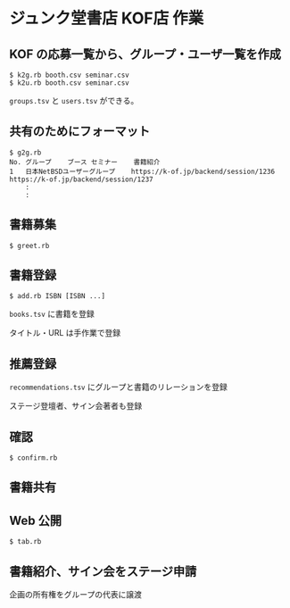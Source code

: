 # ジュンク堂書店 KOF店 作業

## KOF の応募一覧から、グループ・ユーザ一覧を作成

```
$ k2g.rb booth.csv seminar.csv
$ k2u.rb booth.csv seminar.csv
```

`groups.tsv` と `users.tsv` ができる。


## 共有のためにフォーマット

```
$ g2g.rb
No.	グループ	ブース	セミナー	書籍紹介
1	日本NetBSDユーザーグループ	https://k-of.jp/backend/session/1236	https://k-of.jp/backend/session/1237
	:
	:
```


## 書籍募集

```
$ greet.rb
```

## 書籍登録

```
$ add.rb ISBN [ISBN ...]
```

`books.tsv` に書籍を登録

タイトル・URL は手作業で登録

## 推薦登録

`recommendations.tsv` にグループと書籍のリレーションを登録

ステージ登壇者、サイン会著者も登録

## 確認

````
$ confirm.rb
````

## 書籍共有

## Web 公開

```
$ tab.rb
```

## 書籍紹介、サイン会をステージ申請

企画の所有権をグループの代表に譲渡

